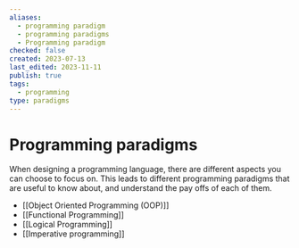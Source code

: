 ```yaml
---
aliases:
  - programming paradigm
  - programming paradigms
  - Programming paradigm
checked: false
created: 2023-07-13
last_edited: 2023-11-11
publish: true
tags:
  - programming
type: paradigms
---
```

# Programming paradigms

When designing a programming language, there are different aspects you can choose to focus on. This leads to different programming paradigms that are useful to know about, and understand the pay offs of each of them.

- [[Object Oriented Programming (OOP)]]
- [[Functional Programming]]
- [[Logical Programming]]
- [[Imperative programming]]
